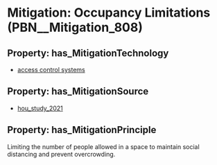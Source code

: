 # Mitigation: __Occupancy Limitations__ (PBN__Mitigation_808)

## Property: has_MitigationTechnology

* [access control systems](../Technology/PBN__Technology_164)

## Property: has_MitigationSource

* [hou_study_2021](../Article/PBN__Article_193)

## Property: has_MitigationPrinciple

Limiting the number of people allowed in a space to maintain social distancing and prevent overcrowding.

